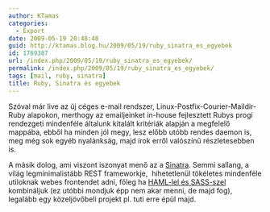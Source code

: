 ```yaml
---
author: KTamas
categories:
  - Export
date: 2009-05-19 20:48:48
guid: http://ktamas.blog.hu/2009/05/19/ruby_sinatra_es_egyebek
id: 1769387
url: /index.php/2009/05/19/ruby_sinatra_es_egyebek/
permalink: /index.php/2009/05/19/ruby_sinatra_es_egyebek/
tags: [mail, ruby, sinatra]
title: Ruby, Sinatra és egyebek
---
```


Szóval már live az új céges e-mail rendszer, Linux-Postfix-Courier-Maildir-Ruby alapokon, merthogy az emailjeinket in-house fejlesztett Rubys progi rendezgeti mindenféle általunk kitalált kritériák alapján a megfelelő mappába, ebből ha minden jól megy, lesz előbb utóbb rendes daemon is, meg még sok egyéb nyalánkság, majd írok erről valószínű részletesebben is. 

A másik dolog, ami viszont iszonyat menő az a [Sinatra](http://www.sinatrarb.com/). Semmi sallang, a világ legminimalistább REST frameworkje,  hihetetlenül tökéletes mindenféle utiloknak webes frontendet adni, főleg ha [HAML-lel és SASS-szel](http://www.google.hu/url?sa=t&source=web&ct=res&cd=1&url=http%3A%2F%2Fhaml.hamptoncatlin.com%2F&ei=2f4SSuKvK5Ofsga9qemEDg&usg=AFQjCNFNaMHSao_Y_Gp7FH_HBj2d5XIALg&sig2=UR253dc3_ZDc8DJPaEK6zg) kombináljuk (ez utóbbi mondjuk épp nem akar menni, de majd fog), legalább egy közeljövőbeli projekt pl. tuti erre épül majd.
